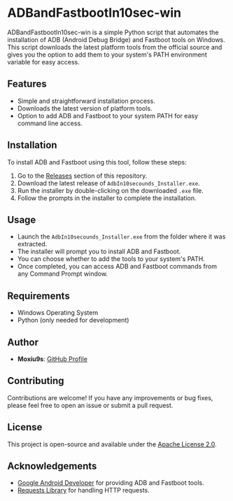 # ADBandFastbootIn10sec-win

ADBandFastbootIn10sec-win is a simple Python script that automates the installation of ADB (Android Debug Bridge) and Fastboot tools on Windows. This script downloads the latest platform tools from the official source and gives you the option to add them to your system's PATH environment variable for easy access.

## Features

- Simple and straightforward installation process.
- Downloads the latest version of platform tools.
- Option to add ADB and Fastboot to your system PATH for easy command line access.

## Installation

To install ADB and Fastboot using this tool, follow these steps:

1. Go to the [Releases](https://github.com/Moxiu9s/ADBandFastbootIn10sec-win/releases) section of this repository.
2. Download the latest release of `AdbIn10secounds_Installer.exe`.
3. Run the installer by double-clicking on the downloaded `.exe` file.
4. Follow the prompts in the installer to complete the installation.

## Usage

- Launch the `AdbIn10secounds_Installer.exe` from the folder where it was extracted.
- The installer will prompt you to install ADB and Fastboot.
- You can choose whether to add the tools to your system's PATH.
- Once completed, you can access ADB and Fastboot commands from any Command Prompt window.

## Requirements

- Windows Operating System
- Python (only needed for development)

## Author

- **Moxiu9s**: [GitHub Profile](https://github.com/Moxiu9s)

## Contributing

Contributions are welcome! If you have any improvements or bug fixes, please feel free to open an issue or submit a pull request.

## License

This project is open-source and available under the [Apache License 2.0](https://www.apache.org/licenses/LICENSE-2.0).

## Acknowledgements

- [Google Android Developer](https://developer.android.com/studio/command) for providing ADB and Fastboot tools.
- [Requests Library](https://docs.python-requests.org/en/master/) for handling HTTP requests.
